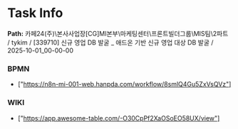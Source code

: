 # Task Info

**Path:** 카페24(주)\본사사업장\[CG]MI본부\마케팅센터\프론트빌더그룹\MIS팀\2파트 / tykim / [339710] 신규 영업 DB 발굴 _ 애드온 기반 신규 영업 대상 DB 발굴 / 2025-10-01_00-00-00

### BPMN
- ["https://n8n-mi-001-web.hanpda.com/workflow/8smlQ4Gu5ZxVsQVz"]

### WIKI
- ["https://app.awesome-table.com/-O30CpPf2XaOSoEO58UX/view"]

